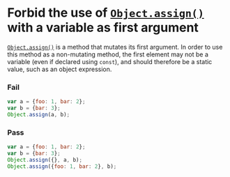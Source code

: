 # Forbid the use of [`Object.assign()`] with a variable as first argument

[`Object.assign()`] is a method that mutates its first argument. In order to use this method as a non-mutating method, the first element may not be a variable (even if declared using `const`), and should therefore be a static value, such as an object expression.

### Fail

```js
var a = {foo: 1, bar: 2};
var b = {bar: 3};
Object.assign(a, b);
```

### Pass

```js
var a = {foo: 1, bar: 2};
var b = {bar: 3};
Object.assign({}, a, b);
Object.assign({foo: 1, bar: 2}, b);
```

[`Object.assign()`]: https://developer.mozilla.org/en-US/docs/Web/JavaScript/Reference/Global_Objects/Object/assign
